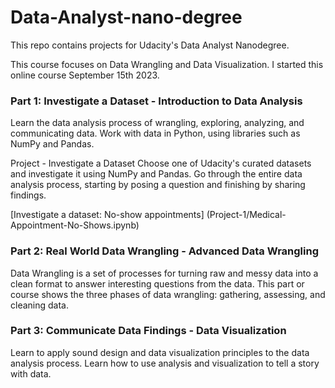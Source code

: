 # Data-Analyst-nano-degree
 This repo contains projects for Udacity's Data Analyst Nanodegree.

 This course focuses on Data Wrangling and Data Visualization. I started this online course September 15th 2023.

 ### Part 1: Investigate a Dataset - Introduction to Data Analysis

 Learn the data analysis process of wrangling, exploring, analyzing, and communicating data. Work with data in Python, using libraries such as NumPy and Pandas.

 Project - Investigate a Dataset
 Choose one of Udacity's curated datasets and investigate it using NumPy and Pandas. Go through the entire data analysis process, starting by posing a question and finishing by sharing findings.

 [Investigate a dataset: No-show appointments] (Project-1/Medical-Appointment-No-Shows.ipynb)



 ### Part 2: Real World Data Wrangling - Advanced Data Wrangling

 Data Wrangling is a set of processes for turning raw and messy data into a clean format to answer interesting questions from the data. This part or course shows the three phases of data wrangling: gathering, assessing, and cleaning data.


 ### Part 3: Communicate Data Findings - Data Visualization 

 Learn to apply sound design and data visualization principles to the data analysis process. Learn how to use analysis and visualization to tell a story with data.

